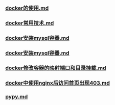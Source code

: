### [docker的使用.md](/zh-cn/docker/docker的使用.md)  

### [docker常用技术.md](/zh-cn/docker/docker常用技术.md) 

### [docker安装mysql容器.md](/zh-cn/docker/docker安装mysql容器.md)

### [docker安装mysql容器.md](/zh-cn/docker/docker安装mysql容器.md) 

### [docker修改容器的映射端口和目录挂载.md](/zh-cn/docker/docker修改容器的映射端口和目录挂载.md) 

### [docker中使用nginx后访问首页出现403.md](/zh-cn/docker/docker中使用nginx后访问首页出现403.md) 

### [pypy.md](/zh-cn/docker/pypy.md)